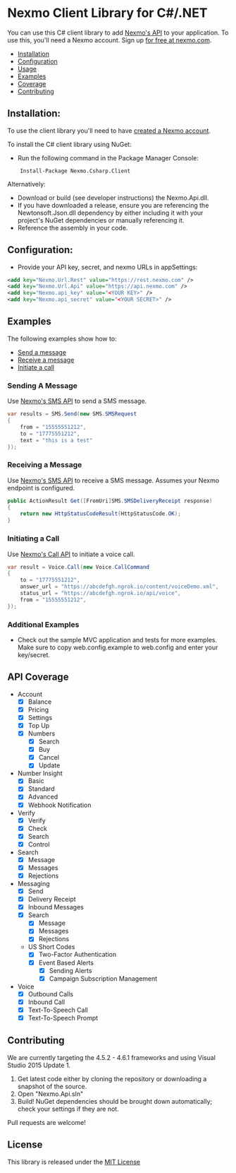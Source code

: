 Nexmo Client Library for C#/.NET
===================================

You can use this C# client library to add [Nexmo's API](#api-coverage) to your application. To use this, you'll
need a Nexmo account. Sign up [for free at nexmo.com][signup].

 * [Installation](#installation)
 * [Configuration](#configuration)
 * [Usage](#usage)
 * [Examples](#examples)
 * [Coverage](#api-coverage)
 * [Contributing](#contributing)

Installation:
-------------
To use the client library you'll need to have [created a Nexmo account][signup].

To install the C# client library using NuGet:

* Run the following command in the Package Manager Console:

```
    Install-Package Nexmo.Csharp.Client
```

Alternatively:

* Download or build (see developer instructions) the Nexmo.Api.dll.
* If you have downloaded a release, ensure you are referencing the
Newtonsoft.Json.dll dependency by either including it with your project's
NuGet dependencies or manually referencing it.
* Reference the assembly in your code.

Configuration:
--------------
* Provide your API key, secret, and nexmo URLs in appSettings:

```XML
<add key="Nexmo.Url.Rest" value="https://rest.nexmo.com" />
<add key="Nexmo.Url.Api" value="https://api.nexmo.com" />
<add key="Nexmo.api_key" value="<YOUR KEY>" />
<add key="Nexmo.api_secret" value="<YOUR SECRET>" />
```

Examples
--------
The following examples show how to:
 * [Send a message](#sending-a-message)
 * [Receive a message](#receiving-a-message)
 * [Initiate a call](#initiating-a-call)

### Sending A Message

Use [Nexmo's SMS API][doc_sms] to send a SMS message.

```C#
var results = SMS.Send(new SMS.SMSRequest
{
    from = "15555551212",
    to = "17775551212",
    text = "this is a test"
});
```

### Receiving a Message

Use [Nexmo's SMS API][doc_sms] to receive a SMS message. Assumes your Nexmo endpoint is configured.

```C#
public ActionResult Get([FromUri]SMS.SMSDeliveryReceipt response)
{
    return new HttpStatusCodeResult(HttpStatusCode.OK);
}
```

### Initiating a Call

Use [Nexmo's Call API][doc_voice] to initiate a voice call.
```C#
var result = Voice.Call(new Voice.CallCommand
{
    to = "17775551212",
    answer_url = "https://abcdefgh.ngrok.io/content/voiceDemo.xml",
    status_url = "https://abcdefgh.ngrok.io/api/voice",
    from = "15555551212",
});
```

### Additional Examples

* Check out the sample MVC application and tests for more examples.
Make sure to copy web.config.example to web.config and enter your key/secret.

API Coverage
------------

* Account
    * [X] Balance
    * [X] Pricing
    * [X] Settings
    * [X] Top Up
    * [X] Numbers
        * [X] Search
        * [X] Buy
        * [X] Cancel
        * [X] Update
* Number Insight
    * [X] Basic
    * [X] Standard
    * [X] Advanced
    * [X] Webhook Notification
* Verify
    * [X] Verify
    * [X] Check
    * [X] Search
    * [X] Control
* Search
    * [X] Message
    * [X] Messages
    * [X] Rejections
* Messaging
    * [X] Send
    * [X] Delivery Receipt
    * [X] Inbound Messages
    * [X] Search
        * [X] Message
        * [X] Messages
        * [X] Rejections
    * US Short Codes
        * [X] Two-Factor Authentication
        * [X] Event Based Alerts
            * [X] Sending Alerts
            * [X] Campaign Subscription Management
* Voice
    * [X] Outbound Calls
    * [X] Inbound Call
    * [X] Text-To-Speech Call
    * [X] Text-To-Speech Prompt

Contributing
------------

We are currently targeting the 4.5.2 - 4.6.1 frameworks and using Visual Studio 2015 Update 1.

1. Get latest code either by cloning the repository or downloading a snapshot of the source.
2. Open "Nexmo.Api.sln"
3. Build! NuGet dependencies should be brought down automatically; check your settings if they are not.

Pull requests are welcome!

License
-------

This library is released under the [MIT License][license]

[create_account]: https://docs.nexmo.com/tools/dashboard#setting-up-your-nexmo-account
[signup]: https://dashboard.nexmo.com/sign-up?utm_source=DEV_REL&utm_medium=github&utm_campaign=csharp-client-library
[doc_sms]: https://docs.nexmo.com/api-ref/sms-api?utm_source=DEV_REL&utm_medium=github&utm_campaign=csharp-client-library
[doc_voice]: https://docs.nexmo.com/voice/call?utm_source=DEV_REL&utm_medium=github&utm_campaign=csharp-client-library
[license]: LICENSE.md